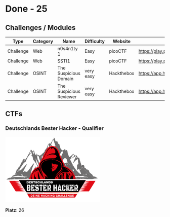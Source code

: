 # Done - 25

## Challenges / Modules

| Type | Category | Name | Difficulty | Website | URL | Date | Notes |
| ---- | -------- | ---- | ---------- | ------- | --- | ---- | ----- |
| Challenge | Web | n0s4n1ty 1 | Easy | picoCTF | https://play.picoctf.org/practice/challenge/482 | 20.08.2025 |
| Challenge | Web | SSTI1 | Easy | picoCTF | https://play.picoctf.org/practice/challenge/492 | 20.08.2025 |
| Challenge | OSINT | The Suspicious Domain | very easy | Hackthebox | https://app.hackthebox.com/challenges/973 | 20.08.2025 |
| Challenge | OSINT | The Suspicious Reviewer | very easy | Hackthebox | https://app.hackthebox.com/challenges/972 | 20.08.2025 |

## CTFs

### Deutschlands Bester Hacker - Qualifier

<img src=./ctf_logos/dbh2025.png alt="dbh2025" width="300">

**Platz**: 26
